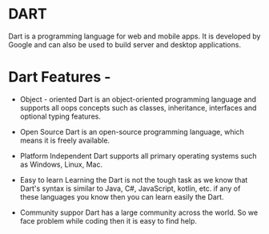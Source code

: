 # DART 

Dart is a programming language for web and mobile apps. It is developed by Google and can also be used to build server and desktop applications.

# Dart Features - 

* Object - oriented 
   Dart is an object-oriented programming language and supports all oops concepts such as classes, inheritance, interfaces and optional typing features. 

* Open Source
   Dart is an open-source programming language, which means it is freely available. 

* Platform Independent
   Dart supports all primary operating systems such as Windows, Linux, Mac.

* Easy to learn
   Learning the Dart is not the tough task as we know that Dart's syntax is similar to Java, C#, JavaScript, kotlin, etc. if any of these languages you know then you can learn easily the Dart.

* Community suppor
   Dart has a large community across the world. So we face problem while coding then it is easy to find help. 
     

   
    